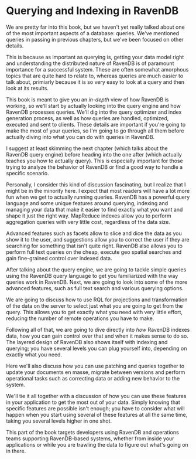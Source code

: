 
# Querying and Indexing in RavenDB

[Querying and Indexing]: #indexing

We are pretty far into this book, but we haven't yet really talked about one of the most important aspects of a 
database: queries. We've mentioned queries in passing in previous chapters, but we've been focused on other details. 

This is because as important as querying is, getting your data model right and understanding the distributed nature of RavenDB
is of paramount importance for a successful system. These are often somewhat amorphous topics that are quite hard to relate to, whereas 
queries are much easier to talk about, primiarly because it is so very easy to look at a query and then look at its results.

This book is meant to give you an _in-depth_ view of how RavenDB is working, so we'll start by actually looking into the query
engine and how RavenDB processes queries. We'll dig into the query optimizer and index generation process, as well as how queries are handled,
optimized, executed and sent to clients. These details are important if you're going to make the most of your queries, so I'm going to go through all them before actually diving into what you can do with 
queries in RavenDB.

I suggest at least skimming the next chapter (which talks about the RavenDB query engine) before heading into the one after (which
actually teaches you how to actually query). This is especially important for those trying to analyze the behavior of RavenDB or find a good way to handle a specific scenario.

Personally, I consider this kind of discussion fascinating, but I realize that I might be in the minority here. I expect that most readers will have a lot more fun when we get to actually running queries. RavenDB has a powerful query language and some unique features
around querying, indexing and managing your data that make it easier to find exactly what you want and shape it just the right
way. MapReduce indexes allow you to perform aggregation queries with very little cost, regardless of the data size. 

Advanced features such as facets allow to slice and dice the data as you show it to the user, and suggestions allow you to correct the user
if they are searching for something that isn't quite right.
RavenDB also allows you to perform full text queries on the cheap, execute geo spatial searches and gain fine-grained control over indexed
data.

After talking about the query engine, we are going to tackle simple queries using the RavenDB query language to get you
familiarized with the way queries work in RavenDB. Next, we are going to look into some of the more advanced features, such as full
text search and various querying options.

We are going to discuss how to use RQL for projections and transformation of the data on the server to select just what you 
are going to get from the query. This allows you to get exactly what you need with very little effort, reducing the number of remote 
operations you have to make. 

Following all of that, we are going to dive directly into _how_ RavenDB indexes data, how you can gain control over that and when
it makes sense to do so. The layered design of RavenDB also shows itself with indexing and querying; you have several 
levels you can plug yourself into, depending on exactly what you need.

Here we'll also discuss how you can use patching and queries together to update your documents en masse, migrate between versions and 
perform operational tasks such as correcting data or adding new behavior to the system. 

We'll tie it all together with a discussion of how you can use these features in your application to get the most out of your data. Simply knowing that specific features are possible isn't enough; you have to consider what will happen when you start using several of these features
at all the same time, taking you several levels higher in one shot.

This part of the book targets developers using RavenDB and operations teams supporting RavenDB-based systems, 
whether from inside your applications or while you are trawling the data to figure out what's going on in there.
